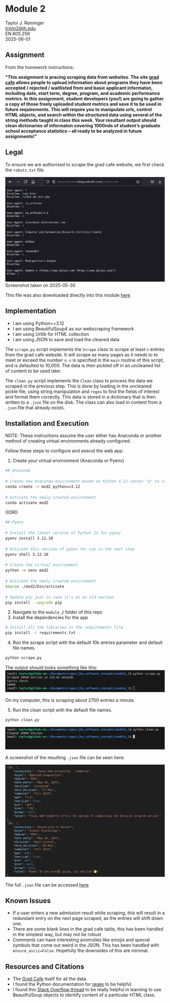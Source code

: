 # Module 2

Taylor J. Reininger\
trinin2@jh.edu\
EN.605.256\
2025-06-01




## Assignment

From the homework instructions:

**"This assignment is pracing scraping data from websites. The site [grad cafe](https://www.thegradcafe.com/) allows people to upload information about programs they have been accepted / rejected / waitlisted from and basic applicant informaton, including date, start term, degree, program, and academic performance metrics. In this assignment, student developers (you!) are going to gather a copy of those freely uploaded student metrics and save it to be used in future requirements.
This will require you to manipulate urls, control HTML objects, and search within the structured data
using several of the string methods taught in class this week. Your resultant output should clean
dictonaries of informaton covering 1000nds of student’s graduate school acceptance statistics – all
ready to be analyzed in future assignments!"**



## Legal

To ensure we are authorized to scrape the grad cafe website, we first check the ```robots.txt``` file. 

![tobots.txt Screenshot](figs/robots_txt_screenshot.png)\
Screenshot taken on 2025-05-30

This file was also downloaded directly into this module [here](robots.txt)



## Implementation

- I am using Python==3.12
- I am using BeautifulSoup4 as our webscraping framework
- I am using Urllib for HTML collection
- I am using JSON to save and load the cleaned data

The ```scrape.py``` script implements the ```Scrape``` class to scrape at least ```n``` entries from the grad cafe website. It will scrape as many pages as it needs to to meet or exceed the number ```n```. ```n``` is specified in the ```main``` routine of this script, and is defaulted to 10,000. The data is then pickled off in an uncleaned list of content to be used later. 

The ```clean.py``` script implements the ```Clean``` class to process the data we scraped in the previous step. This is done by loading in the uncleaned pickle file, using string manipulation and ```regex``` to find the fields of interest and format them correctly. This data is stored in a dictionary that is then written to a ```.json``` file on the disk. The class can also load in content from a ```.json``` file that already exists. 


## Installation and Execution

NOTE: These instructions assume the user either has Anaconda or another method of creating virtual environments already configured. 

Follow these steps to configure and execut the web app:

1. Create your virtual environment (Anaconda or Pyenv)
```bash
## Anaconda

# Create new Anaconda environment based on Python 3.12 (enter "y" to continue)
conda create -n mod2 python==3.12

# Activate the newly created environment 
conda activate mod2
```

((OR))

```bash
## Pyenv

# Install the latest version of Python 12 for pyenv
pyenv install 3.12.10

# Activate this version of pyenv for use in the next step
pyenv shell 3.12.10

# Create the virtual environment
python -m venv mod2

# Activate the newly created environment
source ./mod2/bin/activate

# Update pip just in case it's on an old version
pip install --upgrade pip
```

2. Navigate to the ```module_2``` folder of this repo
3. Install the dependencies for the app
```bash
# Install all the libraries in the requirements file
pip install -r requirements.txt
```

4. Run the scrape script with the default 10k entries parameter and default file names. 
```bash
python scrape.py
```

The output should looks something like this:
![Example Scrape](figs/scraped.png)

On my computer, this is scraping about 2700 entries a minute.


5. Run the clean script with the default file names. 
```bash
python clean.py
```

![Example Clean](figs/cleaned.png)



A screenshot of the resulting ```.json``` file can be seen here:


![Example JSON](figs/json_file.png)


The full ```.json``` file can be accessed [here](application_data.json)


## Known Issues

- If a user enters a new admission result while scraping, this will result in a redundant entry on the next page scraped, as the entries will shift down one. 
- There are some blank lines in the grad cafe table, this has been handled in the simplest way, but may not be robust
- Comments can have interesting anomolies like emojis and special symbols that come out weird in the JSON. This has been handled with ```ensure_ascii=False```. Hopefully the downsides of this are minimal. 



## Resources and Citations

- The [Grad Cafe](https://www.thegradcafe.com/) itself for all the data. 
- I found the Python documentation for [regex](https://docs.python.org/2/library/re.html#re.search) to be helpful
- I found this [Stack Overflow thread](https://stackoverflow.com/questions/5041008/how-to-find-elements-by-class) to be really helpful in learning to use BeautifulSoup objects to identify content of a particular HTML class. 